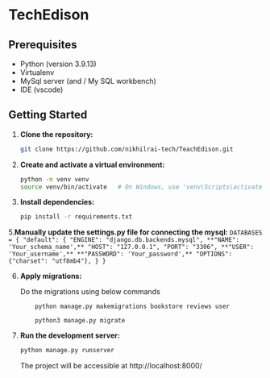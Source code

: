 # TechEdison
## Prerequisites

- Python (version 3.9.13)
- Virtualenv
- MySql server (and / My SQL workbench)
- IDE (vscode)
## Getting Started

1. **Clone the repository:**

    ```bash
    git clone https://github.com/nikhilrai-tech/TeachEdison.git
    ```

2. **Create and activate a virtual environment:**

    ```bash
    python -m venv venv
    source venv/bin/activate   # On Windows, use 'venv\Scripts\activate'
    ```

4. **Install dependencies:**

    ```bash
    pip install -r requirements.txt
    ```
5.**Manually update the settings.py file for connecting the mysql:**
    ```
    DATABASES = {
    "default": {
        "ENGINE": "django.db.backends.mysql",
        **"NAME": 'Your_schema_name',**
        "HOST": "127.0.0.1",
        "PORT": "3306",
        **"USER": 'Your_username',**
        **"PASSWORD": 'Your_password',**
        "OPTIONS": {"charset": "utf8mb4"},
    }
        }
    ```

6. **Apply migrations:**

    Do the migrations using below commands 
    ```
        python manage.py makemigrations bookstore reviews user

        python3 manage.py migrate
    ```



7. **Run the development server:**

    ```bash
    python manage.py runserver
    ```

    The project will be accessible at http://localhost:8000/
